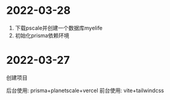 # 2022-03-28

1. 下载pscale并创建一个数据库myelife
2. 初始化prisma依赖环境

# 2022-03-27

创建项目

后台使用: prisma+planetscale+vercel
前台使用: vite+tailwindcss
